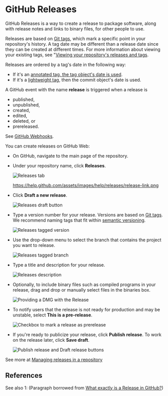 # GitHub Releases

GitHub Releases is a way to create a release to package software, along with release notes and links to binary files, for other people to use.

Releases are based on [Git tags](https://git-scm.com/book/en/Git-Basics-Tagging), which mark a specific point in your repository's history. A tag date may be different than a release date since they can be created at different times. For more information about viewing your existing tags, see "[Viewing your repository's releases and tags](https://help.github.com/en/github/administering-a-repository/viewing-your-repositorys-releases-and-tags).

Releases are ordered by a tag's date in the following way:

* If it's an <a href="https://git-scm.com/book/en/v2/Git-Basics-Tagging#_annotated_tags" target="_blank">annotated tag, the tag object's date is used</a>.
* If it's a <a href="https://git-scm.com/book/en/v2/Git-Basics-Tagging#_lightweight_tags" target="_blank">lightweight tag</a>, then the commit object's date is used.

A GitHub event with the name **release** is triggered when a release is 

* published, 
* unpublished, 
* created, 
* edited, 
* deleted, or 
* prereleased.

See [GitHub Webhooks](https://developer.github.com/webhooks/).

You can create releases on GitHub Web:

*   On GitHub, navigate to the main page of the repository.
*   Under your repository name, click **Releases**.
    
    ![Releases tab](https://help.github.com/assets/images/help/releases/release-link.png)
    
    https://help.github.com/assets/images/help/releases/release-link.png
*   Click **Draft a new release**.
    
    ![Releases draft button](https://help.github.com/assets/images/help/releases/draft_release_button.png)
    
*   Type a version number for your release. Versions are based on [Git tags](https://git-scm.com/book/en/Git-Basics-Tagging). We recommend naming tags that fit within [semantic versioning](http://semver.org/).
    
    ![Releases tagged version](https://help.github.com/assets/images/help/releases/releases-tag-version.png)
    
*   Use the drop-down menu to select the branch that contains the project you want to release.
    
    ![Releases tagged branch](https://help.github.com/assets/images/help/releases/releases-tag-branch.png)
    
*   Type a title and description for your release.
    
    ![Releases description](https://help.github.com/assets/images/help/releases/releases_description.png)
    
*   Optionally, to include binary files such as compiled programs in your release, drag and drop or manually select files in the binaries box.
    
    ![Providing a DMG with the Release](https://help.github.com/assets/images/help/releases/releases_adding_binary.gif)
    
*   To notify users that the release is not ready for production and may be unstable, select **This is a pre-release**.
    
    ![Checkbox to mark a release as prerelease](https://help.github.com/assets/images/help/releases/prerelease_checkbox.png)
    
*   If you're ready to publicize your release, click **Publish release**. To work on the release later, click **Save draft**.
    
    ![Publish release and Draft release buttons](https://help.github.com/assets/images/help/releases/release_buttons.png)

See more at [Managing releases in a repository](https://help.github.com/en/github/administering-a-repository/managing-releases-in-a-repository#creating-a-release)



## References

See also <a name="myfootnote1">1</a>: (Paragraph borrowed from [What exactly is a Release in GitHub?](https://stackoverflow.com/questions/33551505/what-exactly-is-a-release-in-github))
